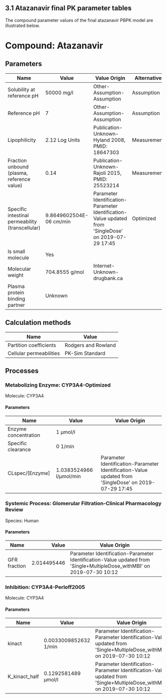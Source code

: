 ## 3.1 Atazanavir final PK parameter tables
The compound parameter values of the final atazanavir PBPK model are illustrated below.


# Compound: Atazanavir

## Parameters

Name                                             | Value                   | Value Origin                                                                                          | Alternative | Default |
------------------------------------------------ | ----------------------- | ----------------------------------------------------------------------------------------------------- | ----------- | ------- |
Solubility at reference pH                       | 50000 mg/l              | Other-Assumption-Assumption                                                                           | Assumption  | True    |
Reference pH                                     | 7                       | Other-Assumption-Assumption                                                                           | Assumption  | True    |
Lipophilicity                                    | 2.12 Log Units          | Publication-Unknown-Hyland 2008, PMID: 18647303                                                       | Measurement | True    |
Fraction unbound (plasma, reference value)       | 0.14                    | Publication-Unknown-Rajoli 2015, PMID: 25523214                                                       | Measurement | True    |
Specific intestinal permeability (transcellular) | 9.8649602504E-06 cm/min | Parameter Identification-Parameter Identification-Value updated from 'SingleDose' on 2019-07-29 17:45 | Optimized   | True    |
Is small molecule                                | Yes                     |                                                                                                       |             |         |
Molecular weight                                 | 704.8555 g/mol          | Internet-Unknown-drugbank.ca                                                                          |             |         |
Plasma protein binding partner                   | Unknown                 |                                                                                                       |             |         |
## Calculation methods

Name                    | Value               |
----------------------- | ------------------- |
Partition coefficients  | Rodgers and Rowland |
Cellular permeabilities | PK-Sim Standard     |
## Processes

### Metabolizing Enzyme: CYP3A4-Optimized

Molecule: CYP3A4
#### Parameters

Name                 | Value                   | Value Origin                                                                                          |
-------------------- | ----------------------- | ----------------------------------------------------------------------------------------------------- |
Enzyme concentration | 1 µmol/l                |                                                                                                       |
Specific clearance   | 0 1/min                 |                                                                                                       |
CLspec/[Enzyme]      | 1.0383524966 l/µmol/min | Parameter Identification-Parameter Identification-Value updated from 'SingleDose' on 2019-07-29 17:45 |
### Systemic Process: Glomerular Filtration-Clinical Pharmacology Review

Species: Human
#### Parameters

Name         |       Value | Value Origin                                                                                                           |
------------ | -----------:| ---------------------------------------------------------------------------------------------------------------------- |
GFR fraction | 2.014495446 | Parameter Identification-Parameter Identification-Value updated from 'Single+MultipleDose_withMBI' on 2019-07-30 10:12 |
### Inhibition: CYP3A4-Perloff2005

Molecule: CYP3A4
#### Parameters

Name          | Value                 | Value Origin                                                                                                           |
------------- | --------------------- | ---------------------------------------------------------------------------------------------------------------------- |
kinact        | 0.0033009852632 1/min | Parameter Identification-Parameter Identification-Value updated from 'Single+MultipleDose_withMBI' on 2019-07-30 10:12 |
K_kinact_half | 0.1292581489 µmol/l   | Parameter Identification-Parameter Identification-Value updated from 'Single+MultipleDose_withMBI' on 2019-07-30 10:12 |

